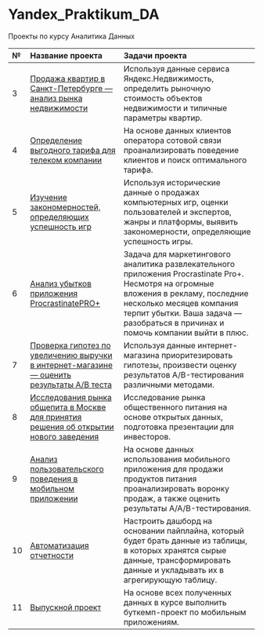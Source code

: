 # Yandex_Praktikum_DA
Проекты по курсу Аналитика Данных

| № | Название проекта| Задачи проекта |
| :-------------------- | :--------------------- | :-------------------- |
| 3 | [Продажа квартир в Санкт-Петербурге — анализ рынка недвижимости](адрес://ссылки.здесь "Заголовок ссылки") | Используя данные сервиса Яндекс.Недвижимость, определить рыночную стоимость объектов недвижимости и типичные параметры квартир.| 
| 4 | [Определение выгодного тарифа для телеком компании](адрес://ссылки.здесь "Заголовок ссылки") | На основе данных клиентов оператора сотовой связи проанализировать поведение клиентов и поиск оптимального тарифа.| 
| 5 | [Изучение закономерностей, определяющих успешность игр](адрес://ссылки.здесь "Заголовок ссылки") |Используя исторические данные о продажах компьютерных игр, оценки пользователей и экспертов, жанры и платформы, выявить закономерности, определяющие успешность игры.| 
| 6 | [Анализ убытков приложения ProcrastinatePRO+](адрес://ссылки.здесь "Заголовок ссылки") | Задача для маркетингового аналитика развлекательного приложения Procrastinate Pro+. Несмотря на огромные вложения в рекламу, последние несколько месяцев компания терпит убытки. Ваша задача — разобраться в причинах и помочь компании выйти в плюс. | 
| 7 | [Проверка гипотез по увеличению выручки в интернет-магазине — оценить результаты A/B теста](адрес://ссылки.здесь "Заголовок ссылки") | Используя данные интернет-магазина приоритезировать гипотезы, произвести оценку результатов A/B-тестирования различными методами. | 
| 8 | [Исследования рынка общепита в Москве для принятия решения об открытии нового заведения](адрес://ссылки.здесь "Заголовок ссылки") | Исследование рынка общественного питания на основе открытых данных, подготовка презентации для инвесторов.| 
| 9 | [Анализ пользовательского поведения в мобильном приложении](адрес://ссылки.здесь "Заголовок ссылки") | На основе данных использования мобильного приложения для продажи продуктов питания проанализировать воронку продаж, а также оценить результаты A/A/B-тестирования. | 
| 10 | [Автоматизация отчетности](адрес://ссылки.здесь "Заголовок ссылки") | Настроить дашборд на основании пайплайна, который будет брать данные из таблицы, в которых хранятся сырые данные, трансформировать данные и укладывать их в агрегирующую таблицу. | 
| 11 | [Выпускной проект](адрес://ссылки.здесь "Заголовок ссылки") | На основе всех полученных данных в курсе выполнить буткемп-проект по мобильным приложениям. | 

